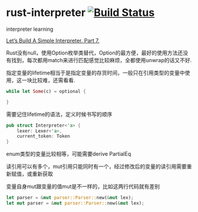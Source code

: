 # rust-interpreter [![Build Status](https://travis-ci.com/Lin-H/rust-interpreter.svg?branch=master)](https://travis-ci.com/Lin-H/rust-interpreter)
interpreter learning

[Let’s Build A Simple Interpreter. Part 7.](https://ruslanspivak.com/lsbasi-part7/)

Rust没有null，使用Option枚举类替代，Option的最方便，最好的使用方法还没有找到，每次都用match来进行匹配感觉比较麻烦，全都使用unwrap的话又不好.

指定变量的lifetime相当于是指定变量的存货时间，一般只在引用类型的变量中使用，这一块比较难，还需看看.

```rs
while let Some(c) = optional {

}
```

需要记住lifetime的语法，定义时候书写的顺序

```rs
pub struct Interpreter<'a> {
    lexer: Lexer<'a>,
    current_token: Token
}
```

enum类型的变量比较相等，可能需要derive PartialEq

读引用可以有多个，mut引用只能同时有一个，经过修改后的变量的读引用需要重新赋值，或重新获取

变量自身mut跟变量的值mut是不一样的，比如这两行代码就有差别

```rs
let parser = &mut parser::Parser::new(&mut lex);
let mut parser = &mut parser::Parser::new(&mut lex);
```